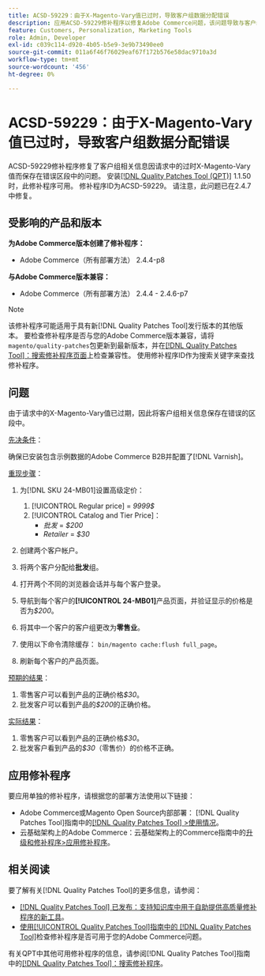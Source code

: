 ```yaml
---
title: ACSD-59229：由于X-Magento-Vary值已过时，导致客户组数据分配错误
description: 应用ACSD-59229修补程序以修复Adobe Commerce问题，该问题导致与客户组相关的信息被保存在错误的区段中，因为请求中的X-Magento-Vary值已过期。
feature: Customers, Personalization, Marketing Tools
role: Admin, Developer
exl-id: c039c114-d920-4b05-b5e9-3e9b73490ee0
source-git-commit: 011a6f46f76029eaf67f172b576e58dac9710a3d
workflow-type: tm+mt
source-wordcount: '456'
ht-degree: 0%

---
```


# ACSD-59229：由于X-Magento-Vary值已过时，导致客户组数据分配错误

ACSD-59229修补程序修复了客户组相关信息因请求中的过时X-Magento-Vary值而保存在错误区段中的问题。 安装[[!DNL Quality Patches Tool (QPT)]](https://experienceleague.adobe.com/en/docs/commerce-operations/tools/quality-patches-tool/quality-patches-tool-to-self-serve-quality-patches) 1.1.50时，此修补程序可用。 修补程序ID为ACSD-59229。 请注意，此问题已在2.4.7中修复。

## 受影响的产品和版本

**为Adobe Commerce版本创建了修补程序：**

* Adobe Commerce（所有部署方法） 2.4.4-p8

**与Adobe Commerce版本兼容：**

* Adobe Commerce（所有部署方法） 2.4.4 - 2.4.6-p7

>[!NOTE]
>
>该修补程序可能适用于具有新[!DNL Quality Patches Tool]发行版本的其他版本。 要检查修补程序是否与您的Adobe Commerce版本兼容，请将`magento/quality-patches`包更新到最新版本，并在[[!DNL Quality Patches Tool]：搜索修补程序页面](https://experienceleague.adobe.com/tools/commerce-quality-patches/index.html)上检查兼容性。 使用修补程序ID作为搜索关键字来查找修补程序。

## 问题

由于请求中的X-Magento-Vary值已过期，因此将客户组相关信息保存在错误的区段中。

<u>先决条件</u>：

确保已安装包含示例数据的Adobe Commerce B2B并配置了[!DNL Varnish]。

<u>重现步骤</u>：

1. 为[!DNL SKU 24-MB01]设置高级定价：
   1. [!UICONTROL Regular price] = *9999$*
   1. [!UICONTROL Catalog and Tier Price]：
      * *批发* = *$200*
      * *Retailer* = *$30*

1. 创建两个客户帐户。
1. 将两个客户分配给&#x200B;**批发**&#x200B;组。
1. 打开两个不同的浏览器会话并与每个客户登录。
1. 导航到每个客户的&#x200B;**[!UICONTROL 24-MB01]**&#x200B;产品页面，并验证显示的价格是否为&#x200B;*$200*。
1. 将其中一个客户的客户组更改为&#x200B;**零售业**。
1. 使用以下命令清除缓存： `bin/magento cache:flush full_page`。
1. 刷新每个客户的产品页面。

<u>预期的结果</u>：

1. 零售客户可以看到产品的正确价格&#x200B;*$30*。
1. 批发客户可以看到产品的&#x200B;*$200*&#x200B;的正确价格。

<u>实际结果</u>：

1. 零售客户可以看到产品的正确价格&#x200B;*$30*。
1. 批发客户看到产品的&#x200B;*$30*（零售价）的价格不正确。

## 应用修补程序

要应用单独的修补程序，请根据您的部署方法使用以下链接：

* Adobe Commerce或Magento Open Source内部部署： [!DNL Quality Patches Tool]指南中的[[!DNL Quality Patches Tool] >使用情况](/help/tools/quality-patches-tool/usage.md)。
* 云基础架构上的Adobe Commerce：云基础架构上的Commerce指南中的[升级和修补程序>应用修补程序](https://experienceleague.adobe.com/docs/commerce-cloud-service/user-guide/develop/upgrade/apply-patches.html)。

## 相关阅读

要了解有关[!DNL Quality Patches Tool]的更多信息，请参阅：

* [[!DNL Quality Patches Tool] 已发布：支持知识库中用于自助提供高质量修补程序的新工具](https://experienceleague.adobe.com/en/docs/commerce-operations/tools/quality-patches-tool/quality-patches-tool-to-self-serve-quality-patches)。
* [使用[!UICONTROL Quality Patches Tool]指南中的 [!DNL Quality Patches Tool]](/help/tools/quality-patches-tool/patches-available-in-qpt/check-patch-for-magento-issue-with-magento-quality-patches.md)检查修补程序是否可用于您的Adobe Commerce问题。


有关QPT中其他可用修补程序的信息，请参阅[!DNL Quality Patches Tool]指南中的[[!DNL Quality Patches Tool]：搜索修补程序](https://experienceleague.adobe.com/tools/commerce-quality-patches/index.html)。
